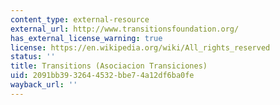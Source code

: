 ```yaml
---
content_type: external-resource
external_url: http://www.transitionsfoundation.org/
has_external_license_warning: true
license: https://en.wikipedia.org/wiki/All_rights_reserved
status: ''
title: Transitions (Asociacion Transiciones)
uid: 2091bb39-3264-4532-bbe7-4a12df6ba0fe
wayback_url: ''
---
```

